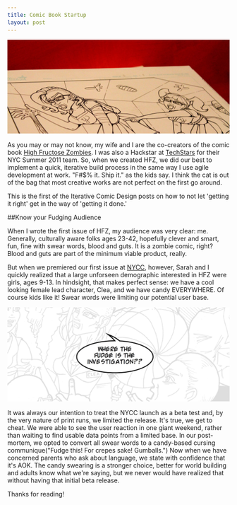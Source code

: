 ```yaml
---
title: Comic Book Startup
layout: post
---
```


![High Fructose Zombies](/img/cb-startup.jpg)

As you may or may not know, my wife and I are the co-creators of the comic book [High Fructose Zombies](http://highfructosezombies.com/).  I was also a Hackstar at [TechStars](http://techstars.com/) for their NYC Summer 2011 team.  So, when we created HFZ, we did our best to implement a quick, iterative build process in the same way I use agile development at work.  "F#$% it. Ship it." as the kids say.  I think the cat is out of the bag that most creative works are not perfect on the first go around.

This is the first of the Iterative Comic Design posts on how to not let 'getting it right' get in the way of 'getting it done.'

##Know your Fudging Audience

When I wrote the first issue of HFZ, my audience was very clear: me.  Generally, culturally aware folks ages 23-42, hopefully clever and smart, fun, fine with swear words, blood and guts.  It is a zombie comic, right? Blood and guts are part of the minimum viable product, really.  

But when we premiered our first issue at [NYCC](http://www.newyorkcomiccon.com/), however, Sarah and I quickly realized that a large unforseen demographic interested in HFZ were girls, ages 9-13.  In hindsight, that makes perfect sense: we have a cool looking female lead character, Clea, and we have candy EVERYWHERE.  Of course kids like it!  Swear words were limiting our potential user base.

![the smarter fudging plan](/img/cb-startup-2.jpg)

It was always our intention to treat the NYCC launch as a beta test and, by the very nature of print runs, we limited the release. It's true, we get to cheat. We were able to see the user reaction in one giant weekend, rather than waiting to find usable data points from a limited base. In our post-mortem, we opted to convert all swear words to a candy-based cursing communique("Fudge this! For crepes sake! Gumballs.")  Now when we have concerned parents who ask about language, we state with confidence that it's AOK.  The candy swearing is a stronger choice, better for world building and adults know what we're saying, but we never would have realized that without having that initial beta release.

Thanks for reading!